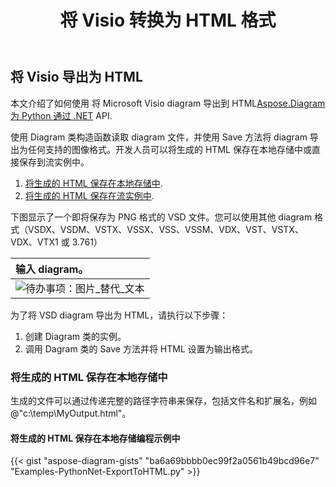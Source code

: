 ﻿---
title: 将 Visio 转换为 HTML 格式
linktitle: 将 Visio 转换为 HTML
type: docs
weight: 30
url: /zh/python-net/convert-visio-to-html/
description: 本主题向您展示如何将 Aspose.Diagram 允许将 Visio 转换为 html 格式。使用几行代码将 VSD、VSS、VDW、VST、VSDX、VSSX、VSTX、VSDM、VSTM、VSSM 转换为 html。
---
## **将 Visio 导出为 HTML**
本文介绍了如何使用 将 Microsoft Visio diagram 导出到 HTML[Aspose.Diagram 为 Python 通过 .NET](https://products.aspose.com/diagram/python-net/) API.

使用 Diagram 类构造函数读取 diagram 文件，并使用 Save 方法将 diagram 导出为任何支持的图像格式。开发人员可以将生成的 HTML 保存在本地存储中或直接保存到流实例中。

1. [将生成的 HTML 保存在本地存储中](https://docs.aspose.com/diagram/net/convert-visio-to-html/#save-resultant-html-in-the-local-storage).
1. [将生成的 HTML 保存在流实例中](https://docs.aspose.com/diagram/net/convert-visio-to-html/#save-resultant-html-in-a-stream-instance).

下图显示了一个即将保存为 PNG 格式的 VSD 文件。您可以使用其他 diagram 格式（VSDX、VSDM、VSTX、VSSX、VSS、VSSM、VDX、VST、VSTX、VDX、VTX1 或 3.761）

|**输入 diagram。**|
|:- |
|![待办事项：图片_替代_文本](how-to-convert-a-visio-diagram_6.png)|
为了将 VSD diagram 导出为 HTML，请执行以下步骤：

1. 创建 Diagram 类的实例。
1. 调用 Dagram 类的 Save 方法并将 HTML 设置为输出格式。
### **将生成的 HTML 保存在本地存储中**
生成的文件可以通过传递完整的路径字符串来保存，包括文件名和扩展名，例如@"c:\temp\MyOutput.html"。
#### **将生成的 HTML 保存在本地存储编程示例中**
{{< gist "aspose-diagram-gists" "ba6a69bbbb0ec99f2a0561b49bcd96e7" "Examples-PythonNet-ExportToHTML.py" >}}
